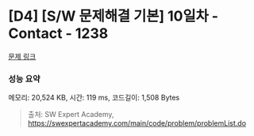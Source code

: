 # [D4] [S/W 문제해결 기본] 10일차 - Contact - 1238 

[문제 링크](https://swexpertacademy.com/main/code/problem/problemDetail.do?contestProbId=AV15B1cKAKwCFAYD) 

### 성능 요약

메모리: 20,524 KB, 시간: 119 ms, 코드길이: 1,508 Bytes



> 출처: SW Expert Academy, https://swexpertacademy.com/main/code/problem/problemList.do